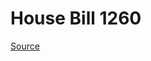 # House Bill 1260

[Source](http://lawfilesext.leg.wa.gov/biennium/2021-22/Xml/Bills/House%20Bills/1260.xml)